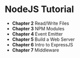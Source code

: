 # NodeJS Tutorial

* <b>Chapter 2</b> Read/Write Files
* <b>Chapter 3</b> NPM Modules
* <b>Chapter 4</b> Event Emitter
* <b>Chapter 5</b> Build a Web Server
* <b>Chapter 6</b> Intro to ExpressJS
* <b>Chapter 7</b> Middleware

